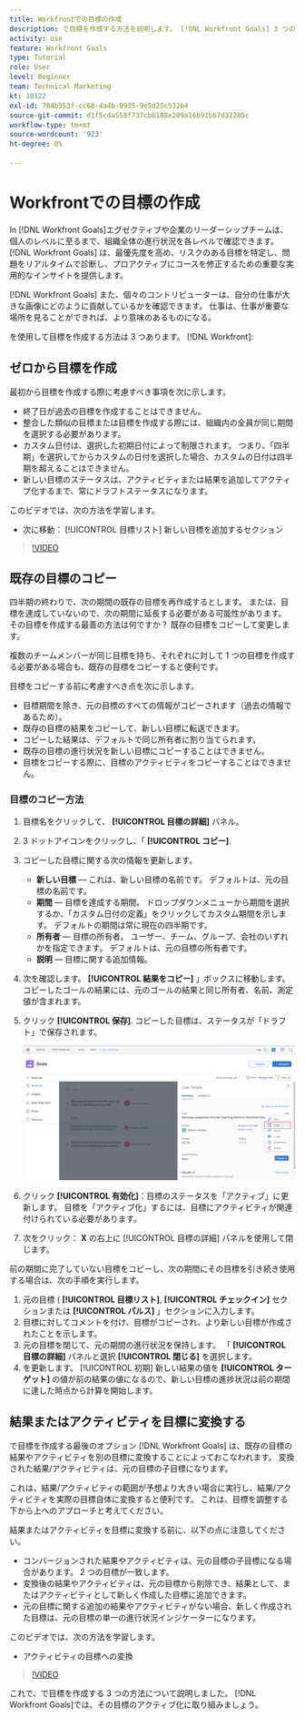 ```yaml
---
title: Workfrontでの目標の作成
description: で目標を作成する方法を説明します。 [!DNL Workfront Goals] 3 つの異なるオプションを使用する。
activity: use
feature: Workfront Goals
type: Tutorial
role: User
level: Beginner
team: Technical Marketing
kt: 10122
exl-id: 784b353f-cc6b-4a4b-9935-9e5d25c532b4
source-git-commit: d1f5c4a558f737cb8188e209a16b91b67d32285c
workflow-type: tm+mt
source-wordcount: '923'
ht-degree: 0%

---
```


# Workfrontでの目標の作成

In [!DNL Workfront Goals]エグゼクティブや企業のリーダーシップチームは、個人のレベルに至るまで、組織全体の進行状況を各レベルで確認できます。 [!DNL Workfront Goals] は、最優先度を高め、リスクのある目標を特定し、問題をリアルタイムで診断し、プロアクティブにコースを修正するための重要な実用的なインサイトを提供します。

[!DNL Workfront Goals] また、個々のコントリビューターは、自分の仕事が大きな画像にどのように貢献しているかを確認できます。 仕事は、仕事が重要な場所を見ることができれば、より意味のあるものになる。

を使用して目標を作成する方法は 3 つあります。 [!DNL Workfront]:

## ゼロから目標を作成

最初から目標を作成する際に考慮すべき事項を次に示します。

* 終了日が過去の目標を作成することはできません。
* 整合した類似の目標または目標を作成する際には、組織内の全員が同じ期間を選択する必要があります。
* カスタム日付は、選択した初期日付によって制限されます。 つまり、「四半期」を選択してからカスタムの日付を選択した場合、カスタムの日付は四半期を超えることはできません。
* 新しい目標のステータスは、アクティビティまたは結果を追加してアクティブ化するまで、常にドラフトステータスになります。

このビデオでは、次の方法を学習します。

* 次に移動： [!UICONTROL 目標リスト] 新しい目標を追加するセクション

>[!VIDEO](https://video.tv.adobe.com/v/335191/?quality=12)

## 既存の目標のコピー

四半期の終わりで、次の期間の既存の目標を再作成するとします。 または、目標を達成していないので、次の期間に延長する必要がある可能性があります。 その目標を作成する最善の方法は何ですか？ 既存の目標をコピーして変更します。

複数のチームメンバーが同じ目標を持ち、それぞれに対して 1 つの目標を作成する必要がある場合も、既存の目標をコピーすると便利です。

目標をコピーする前に考慮すべき点を次に示します。

* 目標期間を除き、元の目標のすべての情報がコピーされます（過去の情報であるため）。
* 既存の目標の結果をコピーして、新しい目標に転送できます。
* コピーした結果は、デフォルトで同じ所有者に割り当てられます。
* 既存の目標の進行状況を新しい目標にコピーすることはできません。
* 目標をコピーする際に、目標のアクティビティをコピーすることはできません。

### 目標のコピー方法

1. 目標名をクリックして、 **[!UICONTROL 目標の詳細]** パネル。
1. 3 ドットアイコンをクリックし、「 **[!UICONTROL コピー]**.
1. コピーした目標に関する次の情報を更新します。
   * **新しい目標** — これは、新しい目標の名前です。 デフォルトは、元の目標の名前です。
   * **期間** — 目標を達成する期間。 ドロップダウンメニューから期間を選択するか、「カスタム日付の定義」をクリックしてカスタム期間を示します。 デフォルトの期間は常に現在の四半期です。
   * **所有者** — 目標の所有者。 ユーザー、チーム、グループ、会社のいずれかを指定できます。 デフォルトは、元の目標の所有者です。
   * **説明** — 目標に関する追加情報。

1. 次を確認します。 **[!UICONTROL 結果をコピー]** 」ボックスに移動します。 コピーしたゴールの結果には、元のゴールの結果と同じ所有者、名前、測定値が含まれます。

1. クリック **[!UICONTROL 保存]**. コピーした目標は、ステータスが「ドラフト」で保存されます。

   ![画像 [!UICONTROL 目標の詳細] パネル内 [!DNL Workfront Goals] と [!UICONTROL コピー] オプション](assets/03-workfront-goals-copy-a-goal.png)

1. クリック **[!UICONTROL 有効化]**：目標のステータスを「アクティブ」に更新します。 目標を「アクティブ化」するには、目標にアクティビティが関連付けられている必要があります。

1. 次をクリック： **X** の右上に [!UICONTROL 目標の詳細] パネルを使用して閉じます。

前の期間に完了していない目標をコピーし、次の期間にその目標を引き続き使用する場合は、次の手順を実行します。

1. 元の目標 ( **[!UICONTROL 目標リスト]**, **[!UICONTROL チェックイン]** セクションまたは **[!UICONTROL パルス]** 」セクションに入力します。
1. 目標に対してコメントを付け、目標がコピーされ、より新しい目標が作成されたことを示します。
1. 元の目標を閉じて、元の期間の進行状況を保持します。 「 **[!UICONTROL 目標の詳細]** パネルと選択 **[!UICONTROL 閉じる]** を選択します。
1. を更新します。 [!UICONTROL 初期] 新しい結果の値を **[!UICONTROL ターゲット]** の値が前の結果の値になるので、新しい目標の進捗状況は前の期間に達した時点から計算を開始します。

## 結果またはアクティビティを目標に変換する

で目標を作成する最後のオプション [!DNL Workfront Goals] は、既存の目標の結果やアクティビティを別の目標に変換することによっておこなわれます。 変換された結果/アクティビティは、元の目標の子目標になります。

これは、結果/アクティビティの範囲が予想より大きい場合に実行し、結果/アクティビティを実際の目標自体に変換すると便利です。 これは、目標を調整する下から上へのアプローチと考えてください。

結果またはアクティビティを目標に変換する前に、以下の点に注意してください。

* コンバージョンされた結果やアクティビティは、元の目標の子目標になる場合があります。 2 つの目標が一致します。
* 変換後の結果やアクティビティは、元の目標から削除でき、結果として、またはアクティビティとして新しく作成した目標に追加できます。
* 元の目標に関する追加の結果やアクティビティがない場合、新しく作成された目標は、元の目標の単一の進行状況インジケーターになります。

このビデオでは、次の方法を学習します。

* アクティビティの目標への変換

>[!VIDEO](https://video.tv.adobe.com/v/335192/?quality=12)

これで、で目標を作成する 3 つの方法について説明しました。 [!DNL Workfront Goals]では、その目標のアクティブ化に取り組みましょう。
